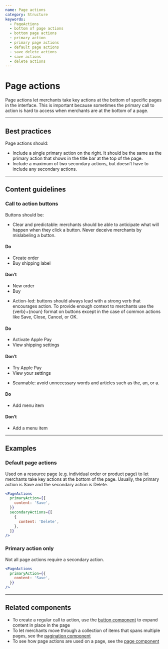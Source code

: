 ```yaml
---
name: Page actions
category: Structure
keywords:
  - PageActions
  - bottom of page actions
  - bottom page actions
  - primary action
  - primary page actions
  - default page actions
  - save delete actions
  - save actions
  - delete actions
---
```


# Page actions

Page actions let merchants take key actions at the bottom of specific pages in the interface. This is important because sometimes the primary call to action is hard to access when merchants are at the bottom of a page.

---

## Best practices

Page actions should:

- Include a single primary action on the right. It should be the same as the primary action that shows in the title bar at the top of the page.
- Include a maximum of two secondary actions, but doesn’t have to include any secondary actions.

---

## Content guidelines

### Call to action buttons

Buttons should be:

- Clear and predictable: merchants should be able to anticipate what will happen when they click a button. Never deceive merchants by mislabeling a button.

<!-- usagelist -->

#### Do

- Create order
- Buy shipping label

#### Don’t

- New order
- Buy

<!-- end -->

- Action-led: buttons should always lead with a strong verb that encourages action. To provide enough context to merchants use the {verb}+{noun} format on buttons except in the case of common actions like Save, Close, Cancel, or OK.

<!-- usagelist -->

#### Do

- Activate Apple Pay
- View shipping settings

#### Don’t

- Try Apple Pay
- View your settings

<!-- end -->

- Scannable: avoid unnecessary words and articles such as the, an, or a.

<!-- usagelist -->

#### Do

- Add menu item

#### Don’t

- Add a menu item

<!-- end -->

---

## Examples

### Default page actions

Used on a resource page (e.g. individual order or product page) to let merchants take key actions at the bottom of the page. Usually, the primary action is Save and the secondary action is Delete.

```jsx
<PageActions
  primaryAction={{
    content: 'Save',
  }}
  secondaryActions={[
    {
      content: 'Delete',
    },
  ]}
/>
```

### Primary action only

Not all page actions require a secondary action.

```jsx
<PageActions
  primaryAction={{
    content: 'Save',
  }}
/>
```

---

## Related components

- To create a regular call to action, use the [button component](/components/actions/button) to expand content in place in the page
- To let merchants move through a collection of items that spans multiple pages, see the [pagination component](/components/navigation/pagination)
- To see how page actions are used on a page, see the [page component](/components/structure/page) 
